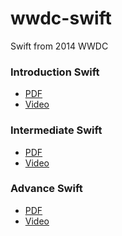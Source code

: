wwdc-swift
==========
Swift from 2014 WWDC

### Introduction Swift
- [PDF](http://devstreaming.apple.com/videos/wwdc/2014/402xxgg8o88ulsr/402/402_introduction_to_swift.pdf?dl=1)
- [Video](http://devstreaming.apple.com/videos/wwdc/2014/402xxgg8o88ulsr/402/402_sd_introduction_to_swift.mov?dl=1)

### Intermediate Swift
- [PDF](http://devstreaming.apple.com/videos/wwdc/2014/403xxksrj0qs8c0/403/403_intermediate_swift.pdf?dl=1)
- [Video](http://devstreaming.apple.com/videos/wwdc/2014/403xxksrj0qs8c0/403/403_sd_intermediate_swift.mov?dl=1)
 
### Advance Swift
- [PDF](http://devstreaming.apple.com/videos/wwdc/2014/404xxdxsstkaqjb/404/404_advanced_swift.pdf?dl=1")
- [Video](http://devstreaming.apple.com/videos/wwdc/2014/404xxdxsstkaqjb/404/404_sd_advanced_swift.mov?dl=1)
